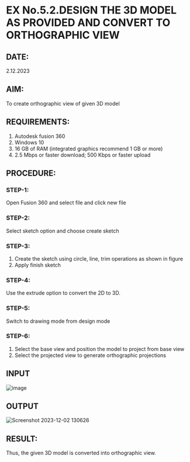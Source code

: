 # EX No.5.2.DESIGN THE 3D MODEL AS PROVIDED AND CONVERT TO ORTHOGRAPHIC VIEW
## DATE:
2.12.2023

## AIM: 
To create orthographic view of given 3D model

## REQUIREMENTS: 
1. Autodesk fusion 360
2. Windows 10
3. 16 GB of RAM (integrated graphics recommend 1 GB or more)
4. 2.5 Mbps or faster download; 500 Kbps or faster upload 

## PROCEDURE:

### STEP-1:
Open Fusion 360 and select file and click new file

### STEP-2:
Select sketch option and choose create sketch

### STEP-3: 
1. Create the sketch using circle, line, trim operations as shown in figure
2. Apply finish sketch 

### STEP-4:
 Use the extrude option to convert the 2D to 3D.

### STEP-5:
Switch to drawing mode from design mode 
          
### STEP-6:
1. Select the base view and position the model to project from base view 
2. Select the projected view to generate orthographic projections

## INPUT
![image](https://user-images.githubusercontent.com/113594316/199412055-fa1f658d-65f4-42c2-9c3c-78c93512e905.png)

## OUTPUT
![Screenshot 2023-12-02 130626](https://github.com/GAYATHRI-K06/EX-No.5.2.DESIGN-THE-3D-MODEL-AS-PROVIDED-AND-CONVERT-TO-ORTHOGRAPHIC-VIEW/assets/145742742/15d59dc4-5394-41dc-aeac-d202f8179ff8)



## RESULT:
Thus, the given 3D model is converted into orthographic view.
